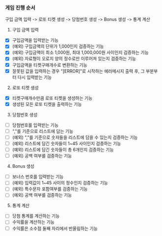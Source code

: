 ### 게임 진행 순서
구입 금액 입력 -> 로또 티켓 생성 -> 당첨번호 생성 -> Bonus 생성 -> 통계 계산

1. 구입 금액 입력
-[x] 구입금액을 입력받는 기능
-[x] (예외) 구입금액의 단위가 1,000인지 검증하는 기능
-[x] (예외) 구입금액이 최소 1,000원, 최대 1,000,000원 사이인지 검증하는 기능
-[x] (예외) 자료형이 오로지 양의 정수로만 이루어져 있는지 검증하는 기능
-[x] 구입금액을 티켓구매개수로 변환하는 기능
-[x] 잘못된 값을 입력하는 경우 "[ERROR]"로 시작하는 에러메시지 출력 후, 그 부분부터 다시 입력받는 기능

2. 로또 티켓 생성
-[x] 티켓구매개수만큼 로또 티켓을 생성하는 기능
-[x] 생성된 모든 로또 티켓을 출력하는 기능

3. 당첨번호 생성
-[ ] 당첨번호를 입력받는 기능
-[ ] ","를 기준으로 리스트에 담는 기능
-[ ] (예외) ","를 기준으로 숫자들을 리스트에 담을 수 있는지 검증하는 기능
-[ ] (예외) 리스트에 담긴 숫자들이 1~45 사이인지 검증하는 기능
-[ ] (예외) 리스트에 담긴 숫자들이 총 6개인지 검증하는 기능
-[ ] (예외) 공백 여부를 검증하는 기능

4. Bonus 생성
-[ ] 보너스 번호를 입력받는 기능
-[ ] (예외) 입력값이 1~45 사이의 정수인지 검증하는 기능
-[ ] (예외) 특수문자 포함여부를 검증하는 기능
-[ ] (예외) 공백 여부를 검증하는 기능

5. 통계 계산 
-[ ] 당첨 통계를 계산하는 기능
-[ ] 수익률을 계산하는 기능
-[ ] 수익률은 소수점 둘째 자리에서 반올림하는 기능
